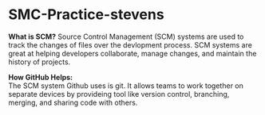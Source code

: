 # SMC-Practice-stevens

**What is SCM?** 
Source Control Management (SCM) systems are used to track the changes of files over the devlopment process. SCM systems are great at helping developers collaborate, manage changes, and maintain the history of projects.

**How GitHub Helps:**  
The SCM system Github uses is git. It allows teams to work together on separate devices by provideing tool like version control, branching, merging, and sharing code with others.
